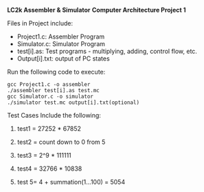 **LC2k Assembler & Simulator**
__Computer Architecture Project 1__

Files in Project include:
- Project1.c: Assembler Program
- Simulator.c: Simulator Program
- test[i].as: Test programs - multiplying, adding, control flow, etc.
- Output[i].txt: output of PC states

Run the following code to execute:
```
gcc Project1.c -o assembler
./assembler test[i].as test.mc
gcc Simulator.c -o simulator
./simulator test.mc output[i].txt(optional)

```

Test Cases Include the following:

1) test1 = 27252 * 67852

2) test2 = count down to 0 from 5

3) test3 = 2^9 * 111111

4) test4 = 32766 * 10838

5) test 5= 4 + summation(1...100) = 5054
